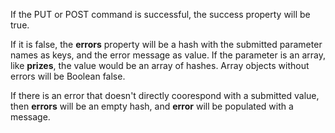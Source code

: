 If the PUT or POST  command is successful, the success property will be true.

If it is false, the **errors** property will be a hash with the submitted
parameter names as keys, and the error message as value. If the parameter is
an array, like **prizes**, the value would be an array of hashes. Array objects
without errors will be Boolean false.

If there is an error that doesn't directly coorespond with a submitted value,
then **errors** will be an empty hash, and **error** will be populated with a message.